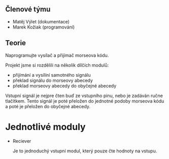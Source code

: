 ## Členové týmu
- Matěj Výlet (dokumentace)
- Marek Kožiak (programování)

## Teorie

Naprogramujte vysílač a přijímač morseova kódu.

Projekt jsme si rozdělili na několik dílčích modulů: 
- přijímání a vysílíní samotného signálu
- překlad signálu do morseovy abecedy
- překlad morseovy abecedy do obyčejné abecedy

Vstupní signál je nejpre čten buď ze vstupního pinu, nebo je zadáván ručne tlačítkem. Tento signál je poté přeložen do jednotné podoby morseova kódu a poté je přeložen do obyčejné abecedy. 

# Jednotlivé moduly

- Reciever

  Je to jednoduchý vstupní modul, který pouze čte hodnoty na vstupu.







